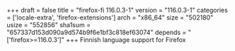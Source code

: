 +++
draft = false
title = "firefox-fi 116.0.3-1"
version = "116.0.3-1"
categories = ['locale-extra', 'firefox-extensions']
arch = "x86_64"
size = "502180"
usize = "552856"
sha1sum = "657337d153d090a9d574b9f6e1bf3c818ef63074"
depends = "['firefox>=116.0.3']"
+++
Finnish language support for Firefox
